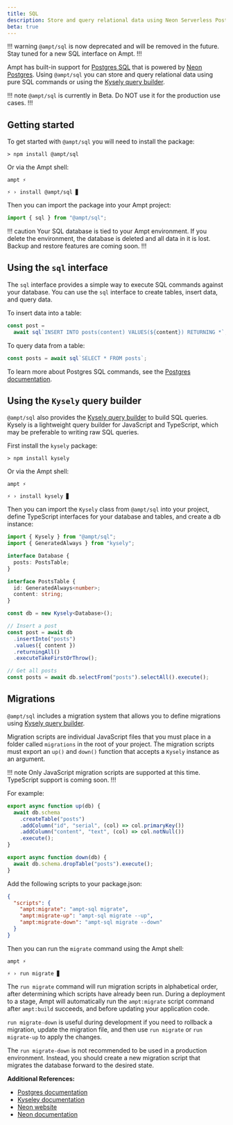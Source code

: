 ```yaml
---
title: SQL
description: Store and query relational data using Neon Serverless Postgres.
beta: true
---
```


!!! warning
`@ampt/sql` is now deprecated and will be removed in the future. Stay tuned for a new SQL interface on Ampt.
!!!

Ampt has built-in support for [Postgres SQL][postgres-docs] that is powered by [Neon Postgres][neon-website]. Using `@ampt/sql` you can store and query relational data using pure SQL commands or using the [Kysely query builder][kysely-docs].

!!! note
`@ampt/sql` is currently in Beta. Do NOT use it for the production use cases.
!!!

## Getting started

To get started with `@ampt/sql` you will need to install the package:

```terminal title=Terminal, class="no-margin"
> npm install @ampt/sql
```

Or via the Ampt shell:

```terminal title=Terminal, class="no-margin", copy=false
ampt ⚡

⚡ › install @ampt/sql ▊
```

Then you can import the package into your Ampt project:

```typescript title=src/index.ts
import { sql } from "@ampt/sql";
```

!!! caution
Your SQL database is tied to your Ampt environment. If you delete the environment, the database is deleted and all data in it is lost. Backup and restore features are coming soon.
!!!

## Using the `sql` interface

The `sql` interface provides a simple way to execute SQL commands against your database. You can use the `sql` interface to create tables, insert data, and query data.

To insert data into a table:

```typescript title=src/index.ts
const post =
  await sql`INSERT INTO posts(content) VALUES(${content}) RETURNING *`;
```

To query data from a table:

```typescript title=src/index.ts
const posts = await sql`SELECT * FROM posts`;
```

To learn more about Postgres SQL commands, see the [Postgres documentation][postgres-docs].

## Using the `Kysely` query builder

`@ampt/sql` also provides the [Kysely query builder][kysely-docs] to build SQL queries. Kysely is a lightweight query builder for JavaScript and TypeScript, which may be preferable to writing raw SQL queries.

First install the `kysely` package:

```terminal title=Terminal, class="no-margin"
> npm install kysely
```

Or via the Ampt shell:

```terminal title=Terminal, class="no-margin", copy=false
ampt ⚡

⚡ › install kysely ▊
```

Then you can import the `Kysely` class from `@ampt/sql` into your project, define TypeScript interfaces for your database and tables, and create a db instance:

```typescript title=src/index.ts
import { Kysely } from "@ampt/sql";
import { GeneratedAlways } from "kysely";

interface Database {
  posts: PostsTable;
}

interface PostsTable {
  id: GeneratedAlways<number>;
  content: string;
}

const db = new Kysely<Database>();

// Insert a post
const post = await db
  .insertInto("posts")
  .values({ content })
  .returningAll()
  .executeTakeFirstOrThrow();

// Get all posts
const posts = await db.selectFrom("posts").selectAll().execute();
```

## Migrations

`@ampt/sql` includes a migration system that allows you to define migrations using [Kysely query builder][kysely-docs].

Migration scripts are individual JavaScript files that you must place in a folder called `migrations` in the root of your project. The migration scripts must export an `up()` and `down()` function that accepts a `Kysely` instance as an argument.

!!! note
Only JavaScript migration scripts are supported at this time. TypeScript support is coming soon.
!!!

For example:

```javascript title=migrations/0001_create-posts-table.js
export async function up(db) {
  await db.schema
    .createTable("posts")
    .addColumn("id", "serial", (col) => col.primaryKey())
    .addColumn("content", "text", (col) => col.notNull())
    .execute();
}

export async function down(db) {
  await db.schema.dropTable("posts").execute();
}
```

Add the following scripts to your package.json:

```json title=package.json
{
  "scripts": {
    "ampt:migrate": "ampt-sql migrate",
    "ampt:migrate-up": "ampt-sql migrate --up",
    "ampt:migrate-down": "ampt-sql migrate --down"
  }
}
```

Then you can run the `migrate` command using the Ampt shell:

```terminal title=Terminal, class="no-margin", copy=false
ampt ⚡

⚡ › run migrate ▊
```

The `run migrate` command will run migration scripts in alphabetical order, after determining which scripts have already been run. During a deployment to a stage, Ampt will automatically run the `ampt:migrate` script command after `ampt:build` succeeds, and before updating your application code.

`run migrate-down` is useful during development if you need to rollback a migration, update the migration file, and then use `run migrate` or `run migrate-up` to apply the changes.

The `run migrate-down` is not recommended to be used in a production environment. Instead, you should create a new migration script that migrates the database forward to the desired state.

**Additional References:**

- [Postgres documentation][postgres-docs]
- [Kyseley documentation][kysely-docs]
- [Neon website][neon-website]
- [Neon documentation][neon-docs]

[postgres-docs]: https://www.postgresql.org/docs/
[kysely-docs]: https://kysely.dev/docs/intro
[neon-website]: https://neon.tech/
[neon-docs]: https://neon.tech/docs/introduction/about
[contact-us]: https://getampt.com/contact
